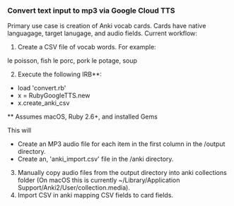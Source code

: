 ### Convert text input to mp3 via Google Cloud TTS

Primary use case is creation of Anki vocab cards. Cards have native languagage, target lanugage, and audio fields. Current workflow:

1. Create a CSV file of vocab words. For example:

le poisson, fish
le porc, pork
le potage, soup

2. Execute the following IRB**:
- load 'convert.rb'
- x = RubyGoogleTTS.new
- x.create_anki_csv

** Assumes macOS, Ruby 2.6+, and installed Gems

This will 
- Create an MP3 audio file for each item in the first column in the /output directory.
- Create an, 'anki_import.csv' file in the /anki directory.


3. Manually copy audio files from the output directory into anki collections folder (On macOS this is currently ~/Library/Application Support/Anki2/User/collection.media).
4. Import CSV in anki mapping CSV fields to card fields.

